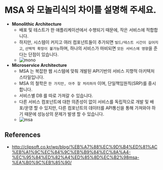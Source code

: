 # MSA 와 모놀리식의 차이를 설명해 주세요.

- __Monolithic Architecture__
  - 배포 및 테스트가 한 애플리케이션에서 수행되기 때문에, 작은 서비스에 적합합니다.
  - 하지만, 시스템이 커지고 여러 컴포넌트들이 추가되면 `빌드/테스트 시간이 길어지고`, `선택적 확장이 불가능`하며, 하나의 서비스가 마비되면 `모든 서비스에 영향`을 준다는 단점이 있습니다.
  - ![mono](https://user-images.githubusercontent.com/47518272/154800774-d6546979-f5bb-4754-81d9-057624a82e53.png)
- __Microservice Architecture__
  - MSA 는 복잡한 웹 시스템에 맞춰 개발된 API기반의 서비스 지향적 아키텍처 스타일입니다. 
  - MSA 의 철학은 `한 가지만, 아주 잘 처리하자` 이며, 단일책임원칙(SRP)를 중시합니다.
  - 서비스별 DB 를 따로 가져갈 수 있습니다.
  -  다른 서비스 컴포넌트에 대한 의존성이 없이 서비스를 독립적으로 개발 및 배포/운영 할 수 있지만, 다른 컴포넌트의 데이터를 API통신을 통해 가져와야 하기 때문에 성능상의 문제가 발생 할 수 있습니다.
  -  ![msa](https://user-images.githubusercontent.com/47518272/154800927-d5dbef9d-8f69-45fc-a5ab-1d433da666c7.png)

## References

- http://clipsoft.co.kr/wp/blog/%EB%A7%88%EC%9D%B4%ED%81%AC%EB%A1%9C%EC%84%9C%EB%B9%84%EC%8A%A4-%EC%95%84%ED%82%A4%ED%85%8D%EC%B2%98msa-%EA%B0%9C%EB%85%90/
